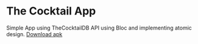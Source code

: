 # The Cocktail App

Simple App using TheCocktailDB API using Bloc and implementing atomic design. [Download apk](https://github.com/rizalmuhammad/the-cocktail/blob/master/release/app-release.apk)